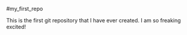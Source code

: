 #my_first_repo

This is the first git repository that I have ever created. I am so freaking excited!